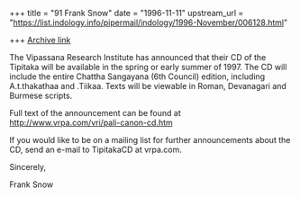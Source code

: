 +++
title = "91 Frank Snow"
date = "1996-11-11"
upstream_url = "https://list.indology.info/pipermail/indology/1996-November/006128.html"

+++
[Archive link](https://list.indology.info/pipermail/indology/1996-November/006128.html)

The Vipassana Research Institute has announced that their CD of the
Tipitaka will be available in the spring or early summer of 1997. The CD
will include the entire Chattha Sangayana (6th Council) edition, including
A.t.thakathaa and .Tiikaa. Texts will be viewable in Roman, Devanagari and
Burmese scripts.

Full text of the announcement can be found at
http://www.vrpa.com/vri/pali-canon-cd.htm

If you would like to be on a mailing list for further announcements about
the CD, send an e-mail to TipitakaCD at vrpa.com.


Sincerely,

Frank Snow





